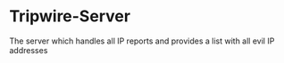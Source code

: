 # Tripwire-Server
The server which handles all IP reports and provides a list with all evil IP addresses
